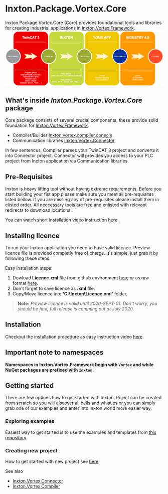 # Inxton.Package.Vortex.Core
Inxton.Package.Vortex.Core (Core) provides foundational tools and libraries for creating industrial applications in [Inxton.Vortex.Framework](https://github.com/Inxton/Inxton.Vortex.Framework).
![tc3 to inxton to your_app to future](assets/tc3-inxton-future.png)

## What's inside *Inxton.Package.Vortex.Core* package
Core package consists of several crucial components, these provide solid foundation for [Inxton.Vortex.Framework](https://github.com/Inxton/Inxton.Vortex.Framework).
- Compiler/Builder [Inxton.vortex.compiler.console](Inxton.vortex.compiler.console/README.md)
- Communication libraries [Inxton.Vortex.Connector](Inxton.Vortex.Connector/README.MD)

In few sentences, Compiler parses your TwinCAT 3 project and converts it into Connector project. Connector will provides you access to your PLC project from Inxton application via Communication libraries. 

## Pre-Requisites

Inxton is heavy lifting tool without having extreme requirements.
Before you start building your fist app please make sure you meet all pre-requisites listed bellow. If you are missing any of pre-requisites please install them in elisted order. All neccessary tools are free and enlisted with relevant redirects to download locations .

You can watch short installation video instruction [here](PREREQUISITES.MD).

## Installing licence

To run your Inxton application you need to have valid licence. Preview licence file is provided completly free of charge. 
It's simple, just grab it by following these steps. 

Easy installation steps:
1. Dowload **Licence.xml** file from github environment [here](http://bit.ly/future_of_automation) or as raw format [here](https://bit.ly/2w8nFbT).
2. Don't forget to save licence as **.xml** file.
3. Copy/Move licence into **'C:\Inxton\Licence.xml'** folder.

> **Note:** *Preview licence is valid until 2020-SEPT-01. Don't worry, you should be fine, full release is comming out at July 2020.*

## Installation

Checkout the installation procedure as easy instruction video [here](INSTALLATION.MD)

## Important note to namespaces

**Namespaces in Inxton.Vortex.Framework begin with ```Vortex``` and while NuGet packages are prefixed with ```Inxton```.**

## Getting started

There are few options how to get started with Inxton. Poject can be created from scratch so you will discover all bells and whistles or you can simply grab one of our examples and enter into Inxton world more easier way.
### Exploring examples

Easiest way to get started is to use the examples and templates from [this repository](https://github.com/Inxton/Examples-Inxton.Package.Vortex.Core/).

### Creating new project

How to get started with new project see [here](Inxton.vortex.compiler.console/README.md)


See also

* [Inxton.Vortex.Connector](Inxton.Vortex.Connector/README.MD)
* [Inxton.Vortex.Compiler](Inxton.vortex.compiler.console/README.md)

